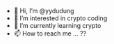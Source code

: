 - 👋 Hi, I’m @yydudung
- 👀 I’m interested in crypto coding
- 🌱 I’m currently learning crypto
- 📫 How to reach me ... ??

<!---
yydudung/yydudung is a ✨ special ✨ repository because its `README.md` (this file) appears on your GitHub profile.
You can click the Preview link to take a look at your changes.
--->
